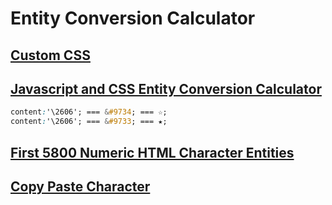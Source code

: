 # Entity Conversion Calculator

## [Custom CSS](http://fontawesome.io/examples/#accessible)

## [Javascript and CSS Entity Conversion Calculator](http://www.evotech.net/blog/2007/08/css-javascript-character-entities/)

```css
content:'\2606'; === &#9734; === ☆;
content:'\2606'; === &#9733; === ★; 
```

## [First 5800 Numeric HTML Character Entities](http://www.evotech.net/blog/2007/08/first-5800-numeric-html-character-entities/)

## [Copy Paste Character](http://www.copypastecharacter.com/)